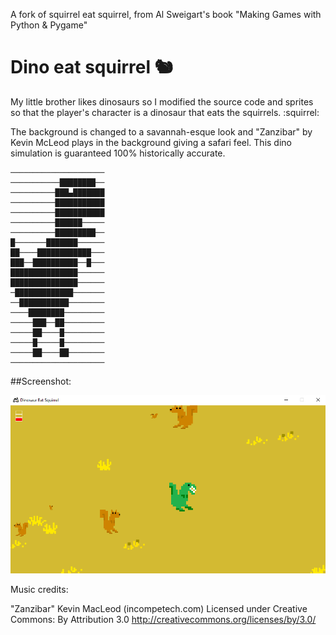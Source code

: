 A fork of squirrel eat squirrel, from Al Sweigart's book "Making Games with Python & Pygame"

Dino eat squirrel 🐿
===================================

My little brother likes dinosaurs so I modified the source code and sprites
so that the player's character is a dinosaur that eats the squirrels. :squirrel:

The background is changed to a savannah-esque look and "Zanzibar" by Kevin McLeod plays in the background giving a safari feel.
This dino simulation is guaranteed 100% historically accurate.

```
─────────────────────
───────────████████──
──────────███▄███████
──────────███████████
──────────███████████
──────────██████─────
──────────█████████──
█───────███████──────
██────████████████───
███──██████████──█───
███████████████──────
███████████████──────
─█████████████───────
──███████████────────
────████████─────────
─────███──██─────────
─────██────█─────────
─────█─────█─────────
─────██────██────────
─────────────────────
```


##Screenshot:

![screen](/screenshot1.png)


Music credits:

"Zanzibar"
Kevin MacLeod (incompetech.com)
Licensed under Creative Commons: By Attribution 3.0
http://creativecommons.org/licenses/by/3.0/
